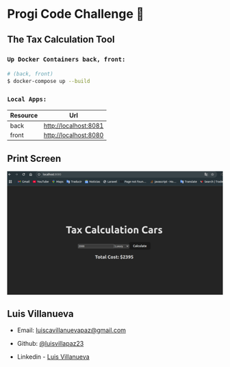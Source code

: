# Progi Code Challenge :rocket:

## The Tax Calculation Tool

### `Up Docker Containers back, front:`
```bash
# (back, front)
$ docker-compose up --build
```

### `Local Apps:`
| Resource            | Url                                                                                        |
|---------------------|--------------------------------------------------------------------------------------------|
| back     | [http://localhost:8081](http://localhost:8081)                                             |
| front  | [http://localhost:8080](http://localhost:8080)                             |


## Print Screen

![](./assets/screen.png)

## Luis Villanueva

- Email: [luiscavillanuevapaz@gmail.com](mail://luiscavillanuevapaz@gmail.com)

- Github: [@luisvillapaz23](https://github.com/luisvillapaz23)

- Linkedin - [Luis Villanueva](https://www.linkedin.com/in/luis-villanueva-728708216/)